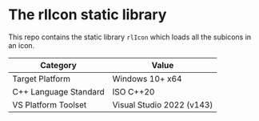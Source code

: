 # The rlIcon static library

This repo contains the static library `rlIcon` which loads all the subicons in an icon.

| Category              | Value                     |
|-----------------------|---------------------------|
| Target Platform       | Windows 10+ x64           |
| C++ Language Standard | ISO C++20                 |
| VS Platform Toolset   | Visual Studio 2022 (v143) |